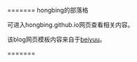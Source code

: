 
=======
hongbing的部落格

可进入hongbing.github.io网页查看相关内容。

该blog网页模板内容来自于[beiyuu](http://beiyuu.com)。

=======

